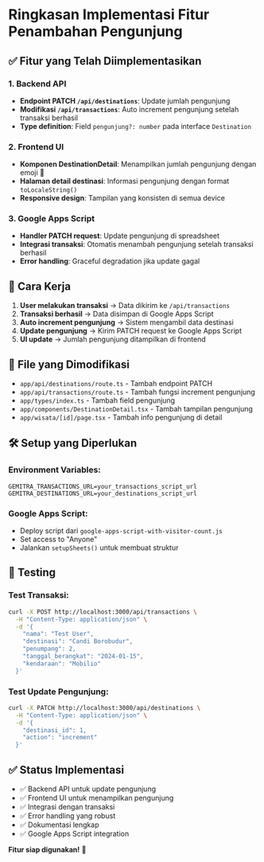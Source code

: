 # Ringkasan Implementasi Fitur Penambahan Pengunjung

## ✅ Fitur yang Telah Diimplementasikan

### 1. Backend API
- **Endpoint PATCH `/api/destinations`**: Update jumlah pengunjung
- **Modifikasi `/api/transactions`**: Auto increment pengunjung setelah transaksi berhasil
- **Type definition**: Field `pengunjung?: number` pada interface `Destination`

### 2. Frontend UI
- **Komponen DestinationDetail**: Menampilkan jumlah pengunjung dengan emoji 👥
- **Halaman detail destinasi**: Informasi pengunjung dengan format `toLocaleString()`
- **Responsive design**: Tampilan yang konsisten di semua device

### 3. Google Apps Script
- **Handler PATCH request**: Update pengunjung di spreadsheet
- **Integrasi transaksi**: Otomatis menambah pengunjung setelah transaksi berhasil
- **Error handling**: Graceful degradation jika update gagal

## 🔄 Cara Kerja

1. **User melakukan transaksi** → Data dikirim ke `/api/transactions`
2. **Transaksi berhasil** → Data disimpan di Google Apps Script
3. **Auto increment pengunjung** → Sistem mengambil data destinasi
4. **Update pengunjung** → Kirim PATCH request ke Google Apps Script
5. **UI update** → Jumlah pengunjung ditampilkan di frontend

## 📁 File yang Dimodifikasi

- `app/api/destinations/route.ts` - Tambah endpoint PATCH
- `app/api/transactions/route.ts` - Tambah fungsi increment pengunjung
- `app/types/index.ts` - Tambah field pengunjung
- `app/components/DestinationDetail.tsx` - Tambah tampilan pengunjung
- `app/wisata/[id]/page.tsx` - Tambah info pengunjung di detail

## 🛠️ Setup yang Diperlukan

### Environment Variables:
```env
GEMITRA_TRANSACTIONS_URL=your_transactions_script_url
GEMITRA_DESTINATIONS_URL=your_destinations_script_url
```

### Google Apps Script:
- Deploy script dari `google-apps-script-with-visitor-count.js`
- Set access to "Anyone"
- Jalankan `setupSheets()` untuk membuat struktur

## 🧪 Testing

### Test Transaksi:
```bash
curl -X POST http://localhost:3000/api/transactions \
  -H "Content-Type: application/json" \
  -d '{
    "nama": "Test User",
    "destinasi": "Candi Borobudur",
    "penumpang": 2,
    "tanggal_berangkat": "2024-01-15",
    "kendaraan": "Mobilio"
  }'
```

### Test Update Pengunjung:
```bash
curl -X PATCH http://localhost:3000/api/destinations \
  -H "Content-Type: application/json" \
  -d '{
    "destinasi_id": 1,
    "action": "increment"
  }'
```

## ✅ Status Implementasi

- ✅ Backend API untuk update pengunjung
- ✅ Frontend UI untuk menampilkan pengunjung
- ✅ Integrasi dengan transaksi
- ✅ Error handling yang robust
- ✅ Dokumentasi lengkap
- ✅ Google Apps Script integration

**Fitur siap digunakan!** 🎉 
